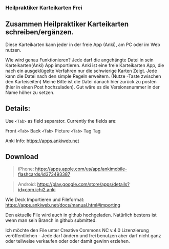 ### Heilpraktiker Karteikarten Frei


## Zusammen Heilpraktiker Karteikarten schreiben/ergänzen. 

Diese Karteikarten kann jeder in der freie App (Anki), am PC oder im Web nutzen. 

Wie wird genau Funktionieren?
Jede darf die angehängte Datei in sein Karteikarten(Anki)  App importieren.  Anki ist eine freie Karteikarten App, die nach ein ausgeklügelte Verfahren nur die schwierige Karten Zeigt. 
Jede  kann die Datei  nach den simple Regeln erweitern. (Nutze <TAB>-Taste zwischen den Karteiseiten)
Meine Bitte ist die Datei danach hier zurück zu posten (hier in einen Post hochzuladen). Gut wäre es die  Versionsnummer in der Name höher zu setzen. 

## Details: 

 Use `<Tab>` as field separator.
 Currently the fields are: 
 
 Front `<Tab>` Back  `<Tab>` Picture  `<Tab>` Tag Tag


Anki Info:  https://apps.ankiweb.net 
## Download 
> iPhone: https://apps.apple.com/us/app/ankimobile-flashcards/id373493387

> Android: https://play.google.com/store/apps/details?id=com.ichi2.anki

Wie Deck Importieren und Fileformat: https://apps.ankiweb.net/docs/manual.html#importing

Den aktuelle File wird auch in github  hochgeladen. Natürlich bestens ist wenn man sein Branch in github submitted.

Ich möchte den File unter Creative Commons NC v.4.0 Lizenzierung veröffentlichen - Jede darf ändern und frei benutzen aber darf nicht ganz oder teilweise verkaufen oder oder damit  gewinn erziehen.     
